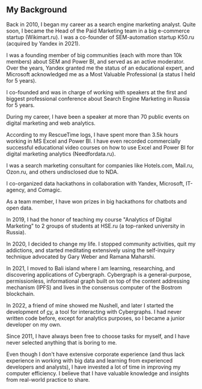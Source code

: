 ## My Background

Back in 2010, I began my career as a search engine marketing analyst. Quite soon, I became the Head of the Paid Marketing team in a big e-commerce startup (Wikimart.ru). I was a co-founder of SEM-automation startup K50.ru (acquired by Yandex in 2021).

I was a founding member of big communities (each with more than 10k members) about SEM and Power BI, and served as an active moderator. Over the years, Yandex granted me the status of an educational expert, and Microsoft acknowledged me as a Most Valuable Professional (a status I held for 5 years).

I co-founded and was in charge of working with speakers at the first and biggest professional conference about Search Engine Marketing in Russia for 5 years.

During my career, I have been a speaker at more than 70 public events on digital marketing and web analytics.

According to my RescueTime logs, I have spent more than 3.5k hours working in MS Excel and Power BI. I have even recorded commercially successful educational video courses on how to use Excel and Power BI for digital marketing analytics (Needfordata.ru).

I was a search marketing consultant for companies like Hotels.com, Mail.ru, Ozon.ru, and others undisclosed due to NDA.

I co-organized data hackathons in collaboration with Yandex, Microsoft, IT-agency, and Comagic.

As a team member, I have won prizes in big hackathons for chatbots and open data.

In 2019, I had the honor of teaching my course "Analytics of Digital Marketing" to 2 groups of students at HSE.ru (a top-ranked university in Russia).

In 2020, I decided to change my life. I stopped community activities, quit my addictions, and started meditating extensively using the self-inquiry technique advocated by Gary Weber and Ramana Maharshi.

In 2021, I moved to Bali island where I am learning, researching, and discovering applications of Cybergraph. Cybergraph is a general-purpose, permissionless, informational graph built on top of the content addressing mechanism (IPFS) and lives in the consensus computer of the Bostrom blockchain.

In 2022, a friend of mine showed me Nushell, and later I started the development of [cy](https://github.com/cyber-prophet/cy), a tool for interacting with Cybergraphs. I had never written code before, except for analytics purposes, so I became a junior developer on my own.

Since 2011, I have always been free to choose tasks for myself, and I have never selected anything that is boring to me.

Even though I don't have extensive corporate experience (and thus lack experience in working with big data and learning from experienced developers and analysts), I have invested a lot of time in improving my computer efficiency. I believe that I have valuable knowledge and insights from real-world practice to share.
